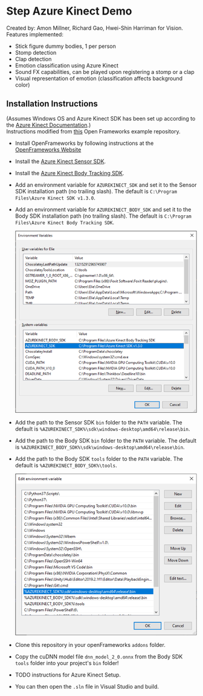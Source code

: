 # Step Azure Kinect Demo
Created by: Amon Millner, Richard Gao, Hwei-Shin Harriman for Vision.  
Features implemented:  
* Stick figure dummy bodies, 1 per person
* Stomp detection
* Clap detection
* Emotion classification using Azure Kinect
* Sound FX capabilities, can be played upon registering a stomp or a clap
* Visual representation of emotion (classification affects background color)

## Installation Instructions
(Assumes Windows OS and Azure Kinect SDK has been set up according to the [Azure Kinect Documentation](https://docs.microsoft.com/en-us/azure/kinect-dk/set-up-azure-kinect-dk).)  
Instructions modified from [this](https://github.com/prisonerjohn/ofxAzureKinect) Open Frameworks example repository.
* Install OpenFrameworks by following instructions at the [OpenFrameworks Website](https://openframeworks.cc/setup/vs/)
* Install the [Azure Kinect Sensor SDK](https://docs.microsoft.com/en-us/azure/Kinect-dk/sensor-sdk-download).
* Install the [Azure Kinect Body Tracking SDK](https://docs.microsoft.com/en-us/azure/Kinect-dk/body-sdk-download).
* Add an environment variable for `AZUREKINECT_SDK` and set it to the Sensor SDK installation path (no trailing slash). The default is `C:\Program Files\Azure Kinect SDK v1.3.0`.
* Add an environment variable for `AZUREKINECT_BODY_SDK` and set it to the Body SDK installation path (no trailing slash). The default is `C:\Program Files\Azure Kinect Body Tracking SDK`.

    ![Environment Variables](Install-EnvVars.png)

* Add the path to the Sensor SDK `bin` folder to the `PATH` variable. The default is `%AZUREKINECT_SDK%\sdk\windows-desktop\amd64\release\bin`.
* Add the path to the Body SDK `bin` folder to the `PATH` variable. The default is `%AZUREKINECT_BODY_SDK%\sdk\windows-desktop\amd64\release\bin`.
* Add the path to the Body SDK `tools` folder to the `PATH` variable. The default is `%AZUREKINECT_BODY_SDK%\tools`.

    ![Path](Install-Path.png)


* Clone this repository in your openFrameworks `addons` folder.
* Copy the cuDNN model file `dnn_model_2_0.onnx` from the Body SDK `tools` folder into your project's `bin` folder!
* TODO instructions for Azure Kinect Setup.
* You can then open the `.sln` file in Visual Studio and build. 
